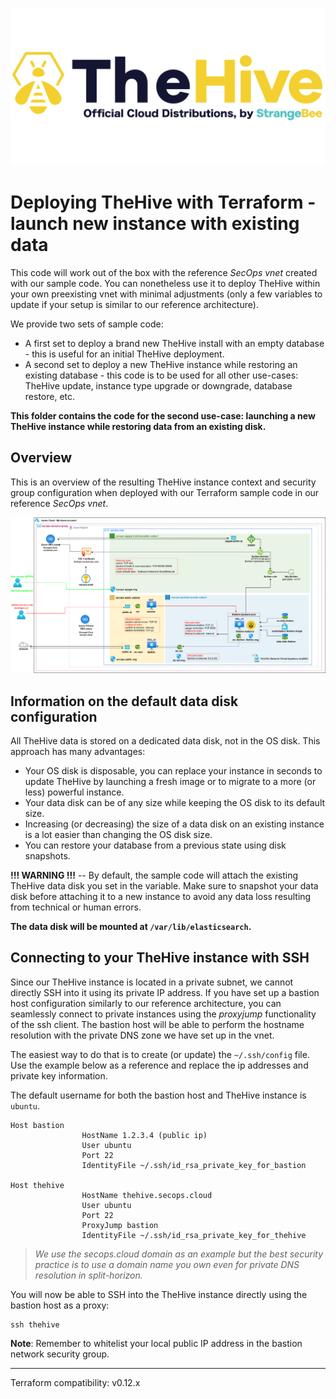 ![TheHive official distribution](assets/logo-cloud-thehive.png)

# Deploying TheHive with Terraform - launch new instance with existing data

This code will work out of the box with the reference *SecOps vnet* created with our sample code. You can nonetheless use it to deploy TheHive within your own preexisting vnet with minimal adjustments (only a few variables to update if your setup is similar to our reference architecture).

We provide two sets of sample code:

+ A first set to deploy a brand new TheHive install with an empty database - this is useful for an initial TheHive deployment.
+ A second set to deploy a new TheHive instance while restoring an existing database - this code is to be used for all other use-cases: TheHive update, instance type upgrade or downgrade, database restore, etc.

**This folder contains the code for the second use-case: launching a new TheHive instance while restoring data from an existing disk.**

## Overview

This is an overview of the resulting TheHive instance context and security group configuration when deployed with our Terraform sample code in our reference *SecOps vnet*.

![TheHive deployed in our SecOps reference architecture vnet with a public-facing Application Gateway](assets/thehive.png)

## Information on the default data disk configuration
All TheHive data is stored on a dedicated data disk, not in the OS disk. This approach has many advantages:

+ Your OS disk is disposable, you can replace your instance in seconds to update TheHive by launching a fresh image or to migrate to a more (or less) powerful instance.
+ Your data disk can be of any size while keeping the OS disk to its default size. 
+ Increasing (or decreasing) the size of a data disk on an existing instance is a lot easier than changing the OS disk size.
+ You can restore your database from a previous state using disk snapshots.

**!!! WARNING !!!**  -- By default, the sample code will attach the existing TheHive data disk you set in the variable. Make sure to snapshot your data disk before attaching it to a new instance to avoid any data loss resulting from technical or human errors.

**The data disk will be mounted at `/var/lib/elasticsearch`.**

## Connecting to your TheHive instance with SSH
Since our TheHive instance is located in a private subnet, we cannot directly SSH into it using its private IP address. If you have set up a bastion host configuration similarly to our reference architecture, you can seamlessly connect to private instances using the *proxyjump* functionality of the ssh client. The bastion host will be able to perform the hostname resolution with the private DNS zone we have set up in the vnet.

The easiest way to do that is to create (or update) the `~/.ssh/config` file. Use the example below as a reference and replace the ip addresses and private key information.

The default username for both the bastion host and TheHive instance is `ubuntu`.

```
Host bastion
				HostName 1.2.3.4 (public ip)
				User ubuntu
				Port 22
				IdentityFile ~/.ssh/id_rsa_private_key_for_bastion

Host thehive
				HostName thehive.secops.cloud
				User ubuntu
				Port 22
				ProxyJump bastion
				IdentityFile ~/.ssh/id_rsa_private_key_for_thehive
```

> *We use the secops.cloud domain as an example but the best security practice is to use a domain name you own even for private DNS resolution in split-horizon.*

You will now be able to SSH into the TheHive instance directly using the bastion host as a proxy:

```
ssh thehive 
```

**Note**: Remember to whitelist your local public IP address in the bastion network security group. 

---
Terraform compatibility: v0.12.x
